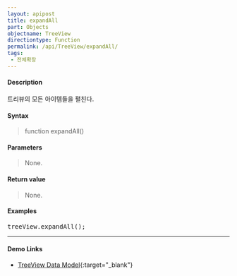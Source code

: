 ```yaml
---
layout: apipost
title: expandAll
part: Objects
objectname: TreeView
directiontype: Function
permalink: /api/TreeView/expandAll/
tags:
 - 전체확장
---
```



#### Description

 트리뷰의 모든 아이템들을 펼친다.  

#### Syntax

> function expandAll()  

#### Parameters

> None.

#### Return value

> None.  

#### Examples 

<pre class="prettyprint">
treeView.expandAll();
</pre>

---

#### Demo Links

* [TreeView Data Model](http://demo.realgrid.com/Tree/TreeDataModel/){:target="_blank"}    
